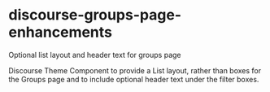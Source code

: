 # discourse-groups-page-enhancements
 Optional list layout and header text for groups page

Discourse Theme Component to provide a List layout, rather than boxes for the Groups page and to include optional header text under the filter boxes.